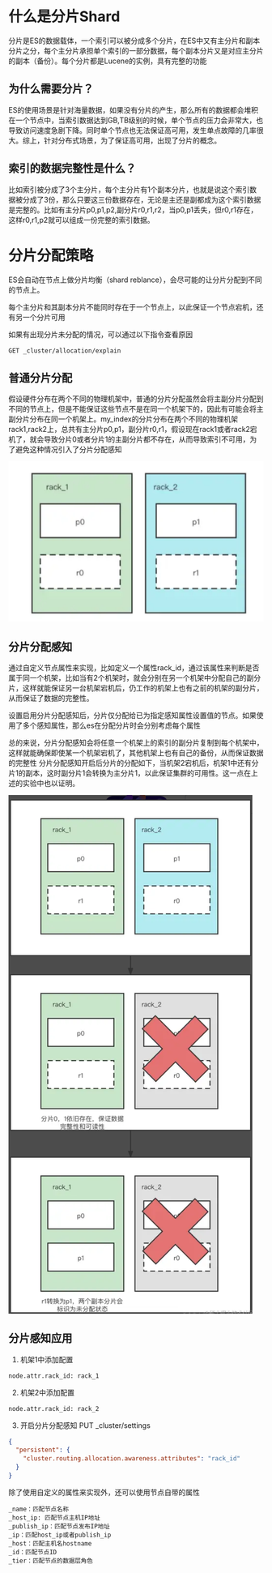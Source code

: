 # 什么是分片Shard
分片是ES的数据载体，一个索引可以被分成多个分片，在ES中又有主分片和副本分片之分，每个主分片承担单个索引的一部分数据，每个副本分片又是对应主分片的副本（备份）。每个分片都是Lucene的实例，具有完整的功能

## 为什么需要分片？
ES的使用场景是针对海量数据，如果没有分片的产生，那么所有的数据都会堆积在一个节点中，当索引数据达到GB,TB级别的时候，单个节点的压力会非常大，也导致访问速度急剧下降。同时单个节点也无法保证高可用，发生单点故障的几率很大。综上，针对分布式场景，为了保证高可用，出现了分片的概念。

## 索引的数据完整性是什么？
比如索引被分成了3个主分片，每个主分片有1个副本分片，也就是说这个索引数据被分成了3份，那么只要这三份数据存在，无论是主还是副都成为这个索引数据是完整的。比如有主分片p0,p1,p2,副分片r0,r1,r2，当p0,p1丢失，但r0,r1存在，这样r0,r1,p2就可以组成一份完整的索引数据。

# 分片分配策略

ES会自动在节点上做分片均衡（shard reblance），会尽可能的让分片分配到不同的节点上。

每个主分片和其副本分片不能同时存在于一个节点上，以此保证一个节点宕机，还有另一个分片可用

如果有出现分片未分配的情况，可以通过以下指令查看原因

```sh
GET _cluster/allocation/explain
```

## 普通分片分配

假设硬件分布在两个不同的物理机架中，普通的分片分配虽然会将主副分片分配到不同的节点上，但是不能保证这些节点不是在同一个机架下的，因此有可能会将主副分片分布在同一个机架上。my_index的分片分布在两个不同的物理机架rack1,rack2上，总共有主分片p0,p1，副分片r0,r1，假设现在rack1或者rack2宕机了，就会导致分片0或者分片1的主副分片都不存在，从而导致索引不可用，为了避免这种情况引入了分片分配感知

![](./普通分片分配.png)

## 分片分配感知

通过自定义节点属性来实现，比如定义一个属性rack_id，通过该属性来判断是否属于同一个机架，比如当有2个机架时，就会分别在另一个机架中分配自己的副分片，这样就能保证另一台机架宕机后，仍工作的机架上也有之前的机架的副分片，从而保证了数据的完整性。

设置启用分片分配感知后，分片仅分配给已为指定感知属性设置值的节点。如果使用了多个感知属性，那么es在分配分片时会分别考虑每个属性

总的来说，分片分配感知会将任意一个机架上的索引的副分片复制到每个机架中，这样就能确保即使某一个机架宕机了，其他机架上也有自己的备份，从而保证数据的完整性
分片分配感知开启后分片的分配如下，当机架2宕机后，机架1中还有分片1的副本，这时副分片1会转换为主分片1，以此保证集群的可用性。这一点在上述的实验中也以证明。

![](./分片感知示意图.png)

## 分片感知应用

1. 机架1中添加配置
```sh
node.attr.rack_id: rack_1
```

2. 机架2中添加配置
```sh
node.attr.rack_id: rack_2
```

3. 开启分片分配感知
PUT _cluster/settings
```json
{
  "persistent": {
    "cluster.routing.allocation.awareness.attributes": "rack_id"
  }
}
```

除了使用自定义的属性来实现外，还可以使用节点自带的属性
```
_name：匹配节点名称
_host_ip: 匹配节点主机IP地址
_publish_ip：匹配节点发布IP地址
_ip：匹配host_ip或者publish_ip
_host：匹配主机名hostname
_id：匹配节点ID
_tier：匹配节点的数据层角色
```


